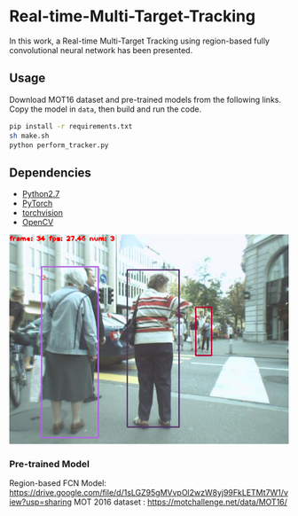 # Real-time-Multi-Target-Tracking

In this work, a Real-time Multi-Target Tracking using region-based fully convolutional neural network has been presented. 

## Usage

Download MOT16 dataset and pre-trained models from the following links. Copy the model in `data`, then build and run the code. 

```bash
pip install -r requirements.txt
sh make.sh
python perform_tracker.py
```


## Dependencies
- [Python2.7](https://www.anaconda.com/download/#linux)
- [PyTorch](http://pytorch.org/)
- [torchvision](http://pytorch.org/docs/master/torchvision)
- [OpenCV](https://opencv.org/)


![](https://github.com/BehzadBozorgtabar/Real-time-Multi-Target-Tracking/blob/master/Tracker_Screenshot.png)


### Pre-trained Model

Region-based FCN Model: https://drive.google.com/file/d/1sLGZ95gMVvpOl2wzW8yj99FkLETMt7W1/view?usp=sharing
MOT 2016 dataset : https://motchallenge.net/data/MOT16/

